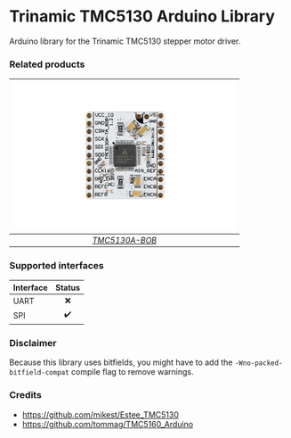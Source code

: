 # Trinamic TMC5130 Arduino Library
Arduino library for the Trinamic TMC5130 stepper motor driver.

### Related products
| <a href="https://www.analog.com/en/resources/evaluation-hardware-and-software/evaluation-boards-kits/tmc5130a-bob.html"><img src="doc/TMC5130A-BOB.jpg" alt="TMC5130A-BOB" width="400" height="auto" /></a> |
|:--:|
| *<a href="https://www.analog.com/en/resources/evaluation-hardware-and-software/evaluation-boards-kits/tmc5130a-bob.html">TMC5130A-BOB</a>* |

### Supported interfaces
| Interface | Status |
|-----------|:------:|
| UART | ❌ |
| SPI | ✔️ |

### Disclaimer
Because this library uses bitfields, you might have to add the `-Wno-packed-bitfield-compat` compile flag to remove warnings.

### Credits
* https://github.com/mikest/Estee_TMC5130
* https://github.com/tommag/TMC5160_Arduino
